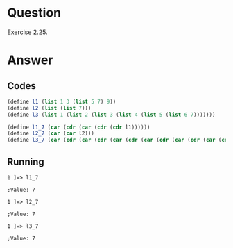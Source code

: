 # Question
Exercise 2.25.

# Answer
## Codes
```scheme
(define l1 (list 1 3 (list 5 7) 9))
(define l2 (list (list 7)))
(define l3 (list 1 (list 2 (list 3 (list 4 (list 5 (list 6 7)))))))

(define l1_7 (car (cdr (car (cdr (cdr l1))))))
(define l2_7 (car (car l2)))
(define l3_7 (car (cdr (car (cdr (car (cdr (car (cdr (car (cdr (car (cdr l3)))))))))))))
```

## Running
```
1 ]=> l1_7

;Value: 7

1 ]=> l2_7

;Value: 7

1 ]=> l3_7

;Value: 7
```
